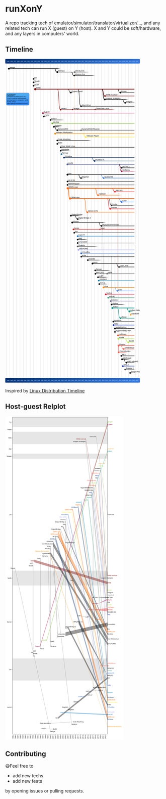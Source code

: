 # runXonY

A repo tracking tech of emulator/simulator/translator/virtualizer/...,
and any related tech can run X (guest) on Y (host).
X and Y could be soft/hardware, and any layers in computers' world.

## Timeline

[![Timeline](timeline.svg)](https://xieby1.github.io/runXonY/)

Inspired by [Linux Distribution Timeline](https://github.com/FabioLolix/LinuxTimeline)

## Host-guest Relplot

[![relplot](relplot.svg)](https://xieby1.github.io/runXonY/)

## Contributing

😃Feel free to

* add new techs
* add new feats

by opening issues or pulling requests.
